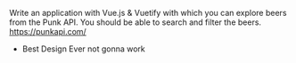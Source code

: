 Write an application with Vue.js & Vuetify with which you can explore beers from the Punk API. You should be able to search and filter the beers. https://punkapi.com/
- Best Design Ever
not gonna work
